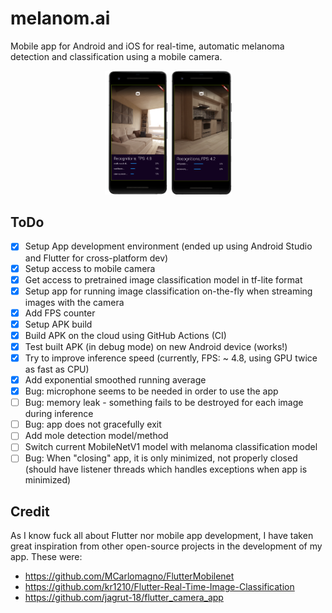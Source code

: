 # melanom.ai
Mobile app for Android and iOS for real-time, automatic melanoma detection and classification using a mobile camera.

<p align="center" width="100%">
<img src="assets/figures/app-example1.png" width="20%" height="20%"> <img src="assets/figures/app-example2.png" width="19.5%" height="19.5%">
</p>

## ToDo
* [x] Setup App development environment (ended up using Android Studio and Flutter for cross-platform dev)
* [x] Setup access to mobile camera
* [x] Get access to pretrained image classification model in tf-lite format
* [x] Setup app for running image classification on-the-fly when streaming images with the camera
* [x] Add FPS counter
* [x] Setup APK build
* [x] Build APK on the cloud using GitHub Actions (CI)
* [x] Test built APK (in debug mode) on new Android device (works!)
* [x] Try to improve inference speed (currently, FPS: ~ 4.8, using GPU twice as fast as CPU)
* [x] Add exponential smoothed running average
* [x] Bug: microphone seems to be needed in order to use the app
* [ ] Bug: memory leak - something fails to be destroyed for each image during inference
* [ ] Bug: app does not gracefully exit
* [ ] Add mole detection model/method
* [ ] Switch current MobileNetV1 model with melanoma classification model
* [ ] Bug: When "closing" app, it is only minimized, not properly closed (should have listener threads which handles exceptions when app is minimized)

## Credit
As I know fuck all about Flutter nor mobile app development, I have taken great inspiration from other open-source projects in the development of my app. These were:

* https://github.com/MCarlomagno/FlutterMobilenet
* https://github.com/kr1210/Flutter-Real-Time-Image-Classification
* https://github.com/jagrut-18/flutter_camera_app


